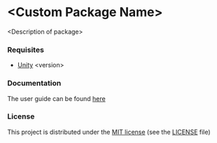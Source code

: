 # \<Custom Package Name\>
\<Description of package\>

### Requisites

* [Unity](www.unity3d.com) \<version\>

### Documentation
The user guide can be found [here](Documentation/UserGuide.md)

### License

This project is distributed under the [MIT license](https://en.wikipedia.org/wiki/MIT_License) (see the [LICENSE](./LICENSE) file)
